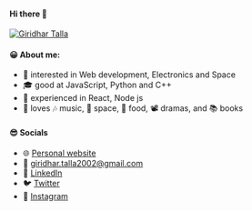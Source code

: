 #### Hi there 👋

[![Giridhar Talla](https://user-images.githubusercontent.com/58158513/224543527-421ea1d3-5279-49ec-845d-1865e7ef7ef0.png)](https://giridhar.pages.dev)


#### 😀 About me:
- 🤩 interested in Web development, Electronics and Space
- 🎓 good at JavaScript, Python and C++
- 💼 experienced in React, Node js
- 💖 loves  🎶 music, 🌌 space, 🍱 food, 📽️ dramas, and 📚 books

#### 😎 Socials

- 🌐 [Personal website](https://giridhar.pages.dev)
- 📧 [giridhar.talla2002@gmail.com](mailto:giridhar.talla2002@gmail.com)
- 💼 [LinkedIn](https://www.linkedin.com/in/giridhar7632/)
- 🐦 [Twitter](https://twitter.com/giridhar_talla)
- 📸 [Instagram](https://www.instagram.com/mr_talla7632)
